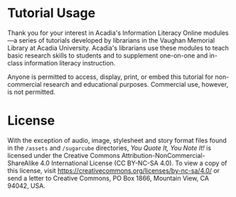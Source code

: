 # Tutorial Usage

Thank you for your interest in Acadia's Information Literacy Online modules—a series of tutorials developed by librarians in the Vaughan Memorial Library at Acadia University. Acadia's librarians use these modules to teach basic research skills to students and to supplement one-on-one and in-class information literacy instruction.

Anyone is permitted to access, display, print, or embed this tutorial for non-commercial research and educational purposes. Commercial use, however, is not permitted.

# License

With the exception of audio, image, stylesheet and story format files found in the `/assets` and `/sugarcube` directories, _You Quote It, You Note It!_ is licensed under the Creative Commons Attribution-NonCommercial-ShareAlike 4.0 International License (CC BY-NC-SA 4.0). To view a copy of this license, visit <https://creativecommons.org/licenses/by-nc-sa/4.0/> or send a letter to Creative Commons, PO Box 1866, Mountain View, CA 94042, USA.
